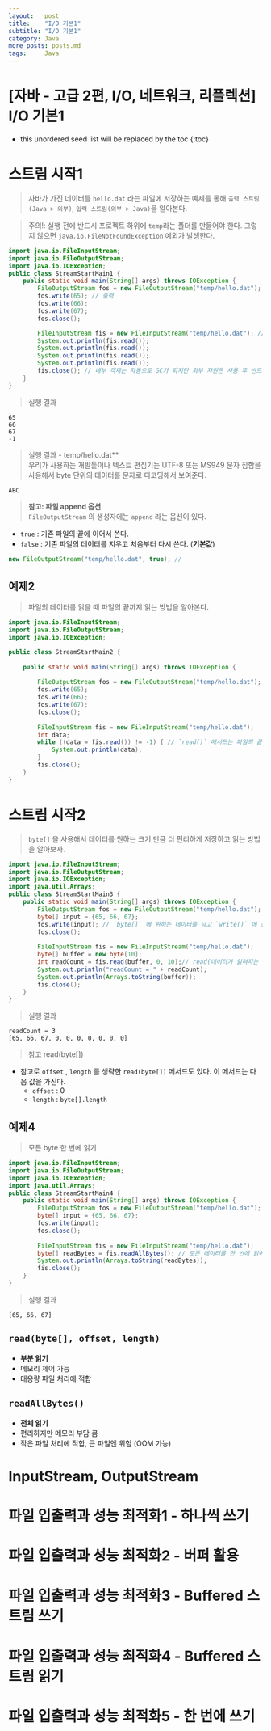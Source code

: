 ```yaml
---
layout:   post
title:    "I/O 기본1"
subtitle: "I/O 기본1"
category: Java
more_posts: posts.md
tags:     Java
---
```

# [자바 - 고급 2편, I/O, 네트워크, 리플렉션] I/O 기본1

<!--more-->
<!-- Table of contents -->
* this unordered seed list will be replaced by the toc
{:toc}

<!-- text -->

# 스트림 시작1
> 자바가 가진 데이터를 `hello.dat` 라는 파일에 저장하는 예제를 통해 `출력 스트림(Java > 외부)`, `입력 스트림(외부 > Java)`을 알아본다.

> 주의!: 실행 전에 반드시 프로젝트 하위에 `temp`라는 폴더를 만들어야 한다. 그렇지 않으면 `java.io.FileNotFoundException` 예외가 발생한다.

```java
import java.io.FileInputStream;
import java.io.FileOutputStream;
import java.io.IOException;
public class StreamStartMain1 {
    public static void main(String[] args) throws IOException {
        FileOutputStream fos = new FileOutputStream("temp/hello.dat"); // 출력 스트림
        fos.write(65); // 출력
        fos.write(66);
        fos.write(67);
        fos.close();

        FileInputStream fis = new FileInputStream("temp/hello.dat"); // 데이터를 읽어오는 스트림
        System.out.println(fis.read());
        System.out.println(fis.read());
        System.out.println(fis.read());
        System.out.println(fis.read());
        fis.close(); // 내부 객체는 자동으로 GC가 되지만 외부 자원은 사용 후 반드시 닫아주어야 한다.
    }
}
```

> 실행 결과

```
65
66
67
-1
```

> 실행 결과 - temp/hello.dat**  
> 우리가 사용하는 개발툴이나 텍스트 편집기는 UTF-8 또는 MS949 문자 집합을 사용해서 byte 단위의 데이터를 문자로 디코딩해서 보여준다.
```
ABC
```

> **참고: 파일 append 옵션**  
> `FileOutputStream` 의 생성자에는 `append` 라는 옵션이 있다.

- `true` : 기존 파일의 끝에 이어서 쓴다.
- `false` : 기존 파일의 데이터를 지우고 처음부터 다시 쓴다. (**기본값**)

```java
new FileOutputStream("temp/hello.dat", true); // 
```

## 예제2
> 파일의 데이터를 읽을 때 파일의 끝까지 읽는 방법을 알아본다.

```java
import java.io.FileInputStream;
import java.io.FileOutputStream;
import java.io.IOException;

public class StreamStartMain2 {
    
    public static void main(String[] args) throws IOException {
        
        FileOutputStream fos = new FileOutputStream("temp/hello.dat");
        fos.write(65);
        fos.write(66);
        fos.write(67);
        fos.close();
        
        FileInputStream fis = new FileInputStream("temp/hello.dat");
        int data;
        while ((data = fis.read()) != -1) { // `read()` 메서드는 파일의 끝에 도달하면 -1을 반환
            System.out.println(data);
        }
        fis.close();
    }
}
```

# 스트림 시작2
> `byte[]` 을 사용해서 데이터를 원하는 크기 만큼 더 편리하게 저장하고 읽는 방법을 알아보자.

```java
import java.io.FileInputStream;
import java.io.FileOutputStream;
import java.io.IOException;
import java.util.Arrays;
public class StreamStartMain3 {
    public static void main(String[] args) throws IOException {
        FileOutputStream fos = new FileOutputStream("temp/hello.dat");
        byte[] input = {65, 66, 67};
        fos.write(input); // `byte[]` 에 원하는 데이터를 담고 `write()` 에 전달하면 해당 데이터를 한 번에 출력할 수 있다.
        fos.close();
        
        FileInputStream fis = new FileInputStream("temp/hello.dat");
        byte[] buffer = new byte[10];
        int readCount = fis.read(buffer, 0, 10);// read(데이터가 읽혀지는 버퍼, 데이터 기록되는 `byte[]` 의 인덱스 시작 위치, 읽어올 byte의 최대 길이)
        System.out.println("readCount = " + readCount);
        System.out.println(Arrays.toString(buffer));
        fis.close();
    }
}
```

> 실행 결과
```
readCount = 3
[65, 66, 67, 0, 0, 0, 0, 0, 0, 0]
```

> 참고 read(byte[])

- 참고로 `offset` , `length` 를 생략한 `read(byte[])` 메서드도 있다. 이 메서드는 다음 값을 가진다.
  - `offset` : 0
  - `length` : `byte[].length`

## 예제4
> 모든 byte 한 번에 읽기

```java
import java.io.FileInputStream;
import java.io.FileOutputStream;
import java.io.IOException;
import java.util.Arrays;
public class StreamStartMain4 {
    public static void main(String[] args) throws IOException {
        FileOutputStream fos = new FileOutputStream("temp/hello.dat");
        byte[] input = {65, 66, 67};
        fos.write(input);
        fos.close();
        
        FileInputStream fis = new FileInputStream("temp/hello.dat");
        byte[] readBytes = fis.readAllBytes(); // 모든 데이터를 한 번에 읽어 온다.
        System.out.println(Arrays.toString(readBytes));
        fis.close();
    }
}
```

> 실행 결과

```
[65, 66, 67]
```

## `read(byte[], offset, length)`

* **부분 읽기**
* 메모리 제어 가능
* 대용량 파일 처리에 적합

## `readAllBytes()`

* **전체 읽기**
* 편리하지만 메모리 부담 큼
* 작은 파일 처리에 적합, 큰 파일엔 위험 (OOM 가능)


# InputStream, OutputStream



# 파일 입출력과 성능 최적화1 - 하나씩 쓰기
# 파일 입출력과 성능 최적화2 - 버퍼 활용
# 파일 입출력과 성능 최적화3 - Buffered 스트림 쓰기
# 파일 입출력과 성능 최적화4 - Buffered 스트림 읽기
# 파일 입출력과 성능 최적화5 - 한 번에 쓰기
